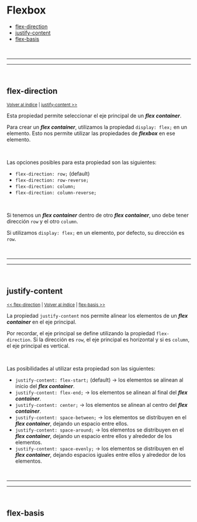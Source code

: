 # Flexbox

<div id="indice"></div>

* [flex-direction](#flex-direction)
* [justify-content](#justify-content)
* [flex-basis](#flex-basis)


<br><hr>
<hr><br>


## flex-direction

<sub>[Volver al índice](#indice) | [justify-content >>](#justify-content)</sub>

Esta propiedad permite seleccionar el eje principal de un ***flex container***.

Para crear un ***flex container***, utilizamos la propiedad `display: flex;` en un elemento. Esto nos permite utilizar las propiedades de ***flexbox*** en ese elemento.

<br>

Las opciones posibles para esta propiedad son las siguientes:

* `flex-direction: row;` (default)
* `flex-direction: row-reverse;`
* `flex-direction: column;`
* `flex-direction: column-reverse;`

<br>

Si tenemos un ***flex container*** dentro de otro ***flex container***, uno debe tener dirección `row` y el otro `column`.

Si utilizamos `display: flex;` en un elemento, por defecto, su dirección es `row`.


<br><hr>
<hr><br>


## justify-content

<sub>[<< flex-direction](#flex-direction) | [Volver al índice](#indice) | [flex-basis >>](#flex-basis)</sub>

La propiedad `justify-content` nos permite alinear los elementos de un ***flex container*** en el eje principal.

Por recordar, el eje principal se define utilizando la propiedad `flex-direction`. Si la dirección es `row`, el eje principal es horizontal y si es `column`, el eje principal es vertical.

<br>

Las posibilidades al utilizar esta propiedad son las siguientes:

* `justify-content: flex-start;` (default) → los elementos se alinean al inicio del ***flex container***.
* `justify-content: flex-end;` → los elementos se alinean al final del ***flex container***.
* `justify-content: center;` → los elementos se alinean al centro del ***flex container***.
* `justify-content: space-between;` → los elementos se distribuyen en el ***flex container***, dejando un espacio entre ellos.
* `justify-content: space-around;` → los elementos se distribuyen en el ***flex container***, dejando un espacio entre ellos y alrededor de los elementos.
* `justify-content: space-evenly;` → los elementos se distribuyen en el ***flex container***, dejando espacios iguales entre ellos y alrededor de los elementos.


<br><hr>
<hr><br>


## flex-basis

